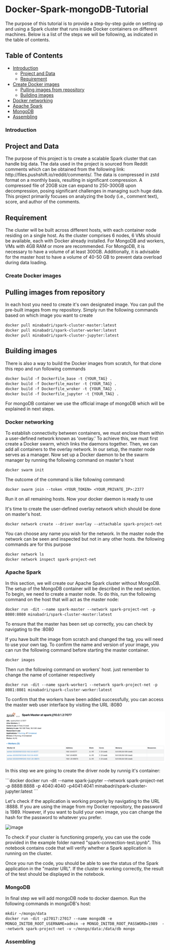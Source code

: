 # Docker-Spark-mongoDB-Tutorial
The purpose of this tutorial is to provide a step-by-step guide on setting up and using a Spark cluster that runs inside Docker containers on different machines.
Below is a list of the steps we will be following, as indicated in the table of contents.

## Table of Contents
- [Introduction](#introduction)
  - [Project and Data](#ProjectandData)
  - [Requirement](#Requirement)
- [Create Docker images](#create-docker-images)
  - [Pulling images from repository](#Pulling-images-from-repository)
  - [Building images](#Building-images)
- [Docker networking](#docker-networking)
- [Apache Spark](#apache-spark)
- [MongoDB](#Mongodb)
- [Assembling](#assembling)

### Introduction
<h2 id="ProjectandData">Project and Data</h2>
<p>The purpose of this project is to create a scalable Spark cluster that can handle big data. The data used in the project is sourced from Reddit comments which can be obtained from the following link: http://files.pushshift.io/reddit/comments/. The data is compressed in zstd format on a monthly basis, resulting in significant compression. A compressed file of 20GB size can expand to 250-300GB upon decompression, posing significant challenges in managing such huge data. This project primarily focuses on analyzing the body (i.e., comment text), score, and author of the comments.</p>

<h2 id="Requirement">Requirement</h2>
<p>The cluster will be built across different hosts, with each container node residing on a single host. As the cluster comprises 6 nodes, 6 VMs should be available, each with Docker already installed. For MongoDB and workers, VMs with 4GB RAM or more are recommended. For MongoDB, it is necessary to have a volume of at least 300GB. Additionally, it is advisable for the master host to have a volume of 40-50 GB to prevent data overload during data loading.</p>

### Create Docker images
<h2 id="Pulling-images-from-repository">Pulling images from repository</h2>
<p>In each host you need to create it's own designated image. You can pull the pre-built images from my repository. Simply run the following commands based on which image you want to create</p>

```docker
docker pull minabadri/spark-cluster-master:latest
docker pull minabadri/spark-cluster-worker:latest
docker pull minabadri/spark-cluster-jupyter:latest
```
<h2 id="Building-images">Building images</h2>
<p>There is also a way to build the Docker images from scratch, for that clone this repo and run following commands</p>

```docker
docker build -f Dockerfile_base -t {YOUR_TAG} .
docker build -f Dockerfile_master -t {YOUR_TAG} .
docker build -f Dockerfile_wroker -t {YOUR_TAG} .
docker build -f Dockerfile_jupyter -t {YOUR_TAG} .
```
For mongoDB container we use the official image of mongoDB which will be explained in next steps.

### Docker networking

<p>To establish connectivity between containers, we must enclose them within a user-defined network known as 'overlay.' To achieve this, we must first create a Docker swarm, which links the daemons together. Then, we can add all containers to the overlay network. In our setup, the master node serves as a manager. Now set up a Docker daemon to be the swarm manager by running the following command on master's host</p>

```docker
docker swarm init
```
<p>The outcome of the command is like following command:</p>

```docker
docker swarm join --token <YOUR_TOKEN> <YOUR_PRIVATE_IP>:2377
```
<p>Run it on all remaining hosts. Now your docker daemon is ready to use</p>
<p>It's time to create the user-defined overlay network which should be done on master's host.</p>

```docker 
docker network create --driver overlay --attachable spark-project-net 
```
<p>You can choose any name you wish for the network. In the master node the network can be seen and inspected but not in any other hosts. the following commands are for this purpose</p>

```docker
docker network ls
docker network inspect spark-project-net
```
### Apache Spark
<p>In this section, we will create our Apache Spark cluster without MongoDB. The setup of the MongoDB container will be described in the next section. To begin, we need to create a master node. To do this, run the following command on the host that will act as the master node:</p>

```docker
docker run -dit --name spark-master --network spark-project-net -p 8080:8080 minabadri/spark-cluster-master:latest
```
<p>To ensure that the master has been set up correctly, you can check by navigating to the <PUBLIC_IP_ADDRESS_OF_INSTANCE>:8080</p>
<p>If you have built the image from scratch and changed the tag, you will need to use your own tag. To confirm the name and version of your image, you can run the following command before starting the master container.</p>

```docker
docker images
```
<p>Then run the following command on workers' host. just remember to change the name of container respectively</p>

```docker
docker run -dit --name spark-worker1 --network spark-project-net -p 8081:8081 minabadri/spark-cluster-worker:latest
```
<p>To confirm that the workers have been added successfully, you can access the master web user interface by visiting the URL <PUBLIC_IP_ADDRESS_OF_INSTANCE>:8080</p>
<img src="https://github.com/JohanRensfeldt/Group11_Project/blob/main/images/master-url.png" alt="image">

<p>In this step we are going to create the driver node by runnig it's container:</p>
```docker
docker run -dit --name spark-jupyter --network spark-project-net -p 8888:8888 -p 4040:4040 -p4041:4041 minabadri/spark-cluster-jupyter:latest
```
<p>Let's check if the application is working properly by navigating to the URL <PUBLIC_IP_ADDRESS_OF_DRIVER>:8888. If you are using the image from my Docker repository, the password is 1989. However, if you want to build your own image, you can change the hash for the password to whatever you prefer.</p>
<img src"" alt="image">
<p>To check if your cluster is functioning properly, you can use the code provided in the example folder named "spark-connection-test.ipynb". This notebook contains code that will verify whether a Spark application is running on the cluster.

Once you run the code, you should be able to see the status of the Spark application in the "master URL". If the cluster is working correctly, the result of the test should be displayed in the notebook.</p>

### MongoDB
In final step we will add mongoDB node to docker daemon. Run the following commands in mongoDB's host:
```docker
mkdir ~/mongo/data
docker run -dit -p27017:27017 --name mongoDB -e MONGO_INITDB_ROOT_USERNAME=admin -e MONGO_INITDB_ROOT_PASSWORD=1989  --network spark-project-net -v ~/mongo/data:/data/db mongo 
```

### Assembling
